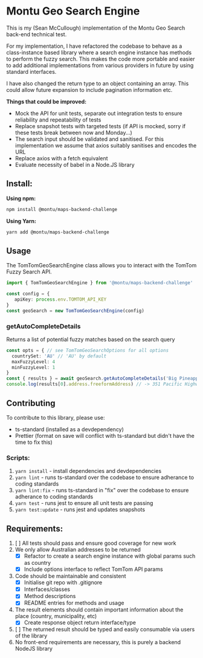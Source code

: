 # Montu Geo Search Engine

This is my (Sean McCullough) implementation of the Montu Geo Search back-end technical test.

For my implementation, I have refactored the codebase to behave as a class-instance based library where a search engine instance has methods to perform the fuzzy search.
This makes the code more portable and easier to add additional implementations from various providers in future by using standard interfaces.

I have also changed the return type to an object containing an array. This could allow future expansion to include pagination information etc.

**Things that could be improved:**

- Mock the API for unit tests, separate out integration tests to ensure reliability and repeatability of tests
- Replace snapshot tests with targeted tests (if API is mocked, sorry if these tests break between now and Monday...)
- The search input should be validated and sanitised. For this implementation we assume that axios suitably sanitises and encodes the URL
- Replace axios with a fetch equivalent
- Evaluate necessity of babel in a Node.JS library 

## Install:

**Using npm:**
```sh
npm install @montu/maps-backend-challenge
```

**Using Yarn:**
```sh
yarn add @montu/maps-backend-challenge
```

## Usage

The TomTomGeoSearchEngine class allows you to interact with the TomTom Fuzzy Search API.

```ts
import { TomTomGeoSearchEngine } from '@montu/maps-backend-challenge'

const config = {
   apiKey: process.env.TOMTOM_API_KEY
}
const geoSearch = new TomTomGeoSearchEngine(config)
```

### getAutoCompleteDetails

Returns a list of potential fuzzy matches based on the search query

```ts
const opts = { // see TomTomGeoSearchOptions for all options
  countrySet: 'AU' // 'AU' by default
  maxFuzzyLevel: 4
  minFuzzyLevel: 1
}
const { results } = await geoSearch.getAutoCompleteDetails('Big Pineapple', opts)
console.log(results[0].address.freeformAddress) // -> 351 Pacific Highway, Coffs Harbour, New South Wales, 2450
```

## Contributing

To contribute to this library, please use:

- ts-standard (installed as a devdependency)
- Prettier (format on save will conflict with ts-standard but didn't have the time to fix this)

### Scripts:

1. `yarn install` - install dependencies and devdependencies
1. `yarn lint` - runs ts-standard over the codebase to ensure adherance to coding standards
1. `yarn lint:fix` - runs ts-standard in "fix" over the codebase to ensure adherance to coding standards
1. `yarn test` - runs jest to ensure all unit tests are passing
1. `yarn test:update` - runs jest and updates snapshots

## Requirements:

1. [ ] All tests should pass and ensure good coverage for new work
2. We only allow Australian addresses to be returned
   - [x] Refactor to create a search engine instance with global params such as country
   - [x] Include options interface to reflect TomTom API params
3. Code should be maintainable and consistent
   - [x] Initialise git repo with .gitignore
   - [x] Interfaces/classes
   - [x] Method descriptions
   - [x] README entries for methods and usage
4. The result elements should contain important information about the place (country, municipality, etc)
   - [x] Create response object return interface/type
5. [ ] The returned result should be typed and easily consumable via users of the library
6. No front-end requirements are necessary, this is purely a backend NodeJS library
